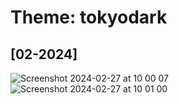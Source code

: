 # Theme: tokyodark

## [02-2024]
![Screenshot 2024-02-27 at 10 00 07](https://github.com/EnzoCasamasso/dotfiles/assets/58494776/2fc126a8-f8b7-4d65-b456-d62143f4edfb)
![Screenshot 2024-02-27 at 10 01 00](https://github.com/EnzoCasamasso/dotfiles/assets/58494776/1d66378a-275c-4f10-b257-68be44ab6f58)
